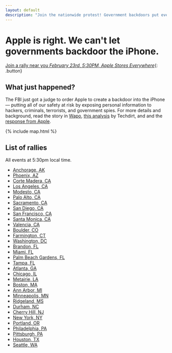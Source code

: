 ```yaml
---
layout: default
description: "Join the nationwide protest! Government backdoors put everyone at risk."
---
```


# Apple is right. We can't let governments backdoor the iPhone.

[Join a rally near you _February 23rd, 5:30PM, Apple Stores Everywhere_](#rallies){: .button}

## What just happened?

The FBI just got a judge to order Apple to create a backdoor into the iPhone — putting all of our safety at risk by exposing personal information to hackers, criminals, terrorists, and government spies. For more details and background, read the story in [Wapo](https://www.washingtonpost.com/world/national-security/us-wants-apple-to-help-unlock-iphone-used-by-san-bernardino-shooter/2016/02/16/69b903ee-d4d9-11e5-9823-02b905009f99_story.html), [this analysis](https://www.techdirt.com/articles/20160216/17393733617/no-judge-did-not-just-order-apple-to-break-encryption-san-bernardino-shooters-iphone-to-create-new-backdoor.shtml) by Techdirt, and and the [response from Apple](http://www.apple.com/customer-letter/).

{% include map.html %}

## List of rallies

All events at 5:30pm local time.

* [Anchorage, AK](https://actionnetwork.org/events/rally-in-anchorage-ak-apple-is-right-no-government-backdoor-in-our-iphones)
* [Phoenix, AZ](https://actionnetwork.org/events/rally-in-phoenix-az-apple-is-right-no-government-backdoor-in-our-iphones)
* [Corte Madera, CA](https://actionnetwork.org/events/rally-in-corte-madera-ca-apple-is-right-no-government-backdoor-in-our-iphones)
* [Los Angeles, CA](https://actionnetwork.org/events/rally-in-los-angeles-ca-apple-is-right-no-government-backdoor-in-our-iphones)
* [Modesto, CA](https://actionnetwork.org/events/rally-in-modesto-ca-apple-is-right-no-government-backdoor-in-our-iphones)
* [Palo Alto, CA](https://actionnetwork.org/events/rally-in-palo-alto-ca-apple-is-right-no-government-backdoor-in-our-iphones)
* [Sacramento, CA](https://actionnetwork.org/events/rally-in-sacramento-ca-apple-is-right-no-government-backdoor-in-our-iphones)
* [San Diego, CA](https://actionnetwork.org/events/rally-in-san-diego-ca-apple-is-right-no-government-backdoor-in-our-iphones)
* [San Francisco, CA](https://actionnetwork.org/events/rally-in-san-francisco-ca-apple-is-right-no-government-backdoor-in-our-iphones)
* [Santa Monica, CA](https://actionnetwork.org/events/rally-in-santa-monica-ca-apple-is-right-no-government-backdoor-in-our-iphones)
* [Valencia, CA](https://actionnetwork.org/events/rally-in-santa-clara-ca-apple-is-right-no-government-backdoor-in-our-iphones)
* [Boulder, CO](https://actionnetwork.org/events/rally-in-boulder-co-apple-is-right-no-government-backdoor-in-our-iphones)
* [Farmington, CT](https://actionnetwork.org/events/rally-in-farmington-ct-apple-is-right-no-government-backdoor-in-our-iphones)
* [Washington, DC](https://actionnetwork.org/events/rally-in-washington-dc-apple-is-right-no-government-backdoor-in-our-iphones)
* [Brandon, FL](https://actionnetwork.org/events/rally-in-brandon-fl-apple-is-right-no-government-backdoor-in-our-iphones)
* [Miami, FL](https://actionnetwork.org/events/rally-in-miami-fl-apple-support-rally)
* [Palm Beach Gardens, FL](https://actionnetwork.org/events/rally-in-palm-beach-fl-apple-is-right-no-government-backdoor-in-our-iphones)
* [Tampa, FL](https://actionnetwork.org/events/rally-in-tampa-fl-apple-is-right-no-government-backdoor-in-our-iphones)
* [Atlanta, GA](https://actionnetwork.org/events/rally-in-atlanta-ga-apple-is-right-no-government-backdoor-in-our-iphones)
* [Chicago, IL](https://actionnetwork.org/events/rally-in-chicago-il-apple-is-right-no-government-backdoor-in-our-iphones)
* [Metairie, LA](https://actionnetwork.org/events/rally-in-metairie-la-apple-is-right-no-government-backdoor-in-our-iphones)
* [Boston, MA](https://actionnetwork.org/events/rally-in-boston-ma-apple-is-right-no-government-backdoor-in-our-iphones)
* [Ann Arbor, MI](https://actionnetwork.org/events/rally-in-ann-arbot-mi-apple-is-right-no-government-backdoor-in-our-iphones)
* [Minneapolis, MN](https://actionnetwork.org/events/rally-in-minneapolis-mn-apple-is-right-no-government-backdoor-in-our-iphones)
* [Ridgeland, MS](https://actionnetwork.org/events/rally-in-ridgeland-ms-apple-is-right-no-government-backdoor-in-our-iphones)
* [Durham, NC](https://actionnetwork.org/events/rally-in-durham-nc-apple-is-right-no-government-backdoor-in-our-iphones)
* [Cherry Hill, NJ](https://actionnetwork.org/events/rally-in-cherry-hill-nj-apple-is-right-no-government-backdoor-in-our-iphones)
* [New York, NY](https://actionnetwork.org/events/rally-in-new-york-ny-apple-is-right-no-government-backdoor-in-our-iphones)
* [Portland, OR](https://actionnetwork.org/events/rally-in-portland-or-apple-is-right-no-government-backdoor-in-our-iphones)
* [Philadelphia, PA](https://actionnetwork.org/events/rally-in-philadelphia-pa-apple-is-right-no-government-backdoor-in-our-iphones)
* [Pittsburgh, PA](https://actionnetwork.org/events/rally-in-pittsburgh-pa-apple-is-right-no-government-backdoor-in-our-iphones)
* [Houston, TX](https://actionnetwork.org/events/rally-in-houston-tx-apple-is-right-no-government-backdoor-in-our-iphones)
* [Seattle, WA](https://actionnetwork.org/events/rally-in-seattle-wa-apple-is-right-no-government-backdoor-in-our-iphones)

